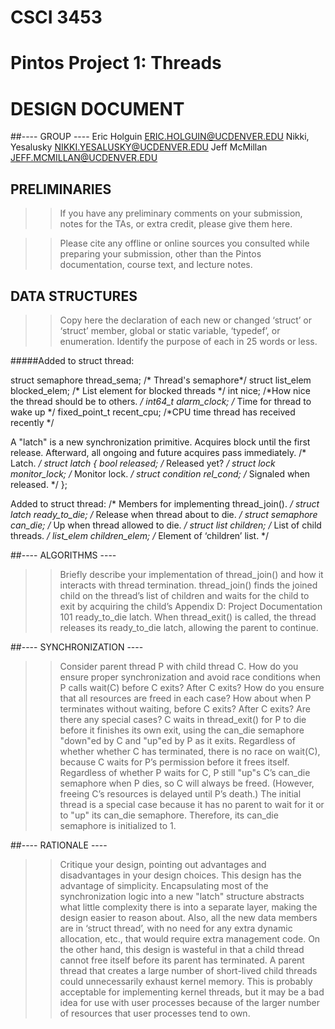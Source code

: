 # CSCI 3453         
# Pintos Project 1: Threads
# DESIGN DOCUMENT 

##---- GROUP ----
Eric Holguin <ERIC.HOLGUIN@UCDENVER.EDU>
Nikki, Yesalusky <NIKKI.YESALUSKY@UCDENVER.EDU>
Jeff McMillan <JEFF.MCMILLAN@UCDENVER.EDU>

## PRELIMINARIES 
>> If you have any preliminary comments on your submission, notes for
>> the TAs, or extra credit, please give them here.

>> Please cite any offline or online sources you consulted while
>> preparing your submission, other than the Pintos documentation,
>> course text, and lecture notes.



## DATA STRUCTURES 
>> Copy here the declaration of each new or changed ‘struct’ or ‘struct’
>> member, global or static variable, ‘typedef’, or enumeration.
>> Identify the purpose of each in 25 words or less.

#####Added to struct thread:

struct semaphore thread_sema;  /* Thread's semaphore*/
struct list_elem blocked_elem; /* List element for blocked threads */
int nice;                      /*How nice the thread should be to others. */
int64_t alarm_clock;           /* Time for thread to wake up */
fixed_point_t recent_cpu;      /*CPU time thread has received recently */


A "latch" is a new synchronization primitive. Acquires block
until the first release. Afterward, all ongoing and future
acquires pass immediately.
/* Latch. */
struct latch
{
bool released; /* Released yet? */
struct lock monitor_lock; /* Monitor lock. */
struct condition rel_cond; /* Signaled when released. */
};


Added to struct thread:
/* Members for implementing thread_join(). */
struct latch ready_to_die; /* Release when thread about to die. */
struct semaphore can_die; /* Up when thread allowed to die. */
struct list children; /* List of child threads. */
list_elem children_elem; /* Element of ‘children’ list. */


##---- ALGORITHMS ----
>> Briefly describe your implementation of thread_join() and how it
>> interacts with thread termination.
thread_join() finds the joined child on the thread’s list of
children and waits for the child to exit by acquiring the child’s
Appendix D: Project Documentation 101
ready_to_die latch. When thread_exit() is called, the thread
releases its ready_to_die latch, allowing the parent to continue.


##---- SYNCHRONIZATION ----
>> Consider parent thread P with child thread C. How do you ensure
>> proper synchronization and avoid race conditions when P calls wait(C)
>> before C exits? After C exits? How do you ensure that all resources
>> are freed in each case? How about when P terminates without waiting,
>> before C exits? After C exits? Are there any special cases?
C waits in thread_exit() for P to die before it finishes its own
exit, using the can_die semaphore "down"ed by C and "up"ed by P as
it exits. Regardless of whether whether C has terminated, there
is no race on wait(C), because C waits for P’s permission before
it frees itself.
Regardless of whether P waits for C, P still "up"s C’s can_die
semaphore when P dies, so C will always be freed. (However,
freeing C’s resources is delayed until P’s death.)
The initial thread is a special case because it has no parent to
wait for it or to "up" its can_die semaphore. Therefore, its
can_die semaphore is initialized to 1.


##---- RATIONALE ----
>> Critique your design, pointing out advantages and disadvantages in
>> your design choices.
This design has the advantage of simplicity. Encapsulating most
of the synchronization logic into a new "latch" structure
abstracts what little complexity there is into a separate layer,
making the design easier to reason about. Also, all the new data
members are in ‘struct thread’, with no need for any extra dynamic
allocation, etc., that would require extra management code.
On the other hand, this design is wasteful in that a child thread
cannot free itself before its parent has terminated. A parent
thread that creates a large number of short-lived child threads
could unnecessarily exhaust kernel memory. This is probably
acceptable for implementing kernel threads, but it may be a bad
idea for use with user processes because of the larger number of
resources that user processes tend to own.
